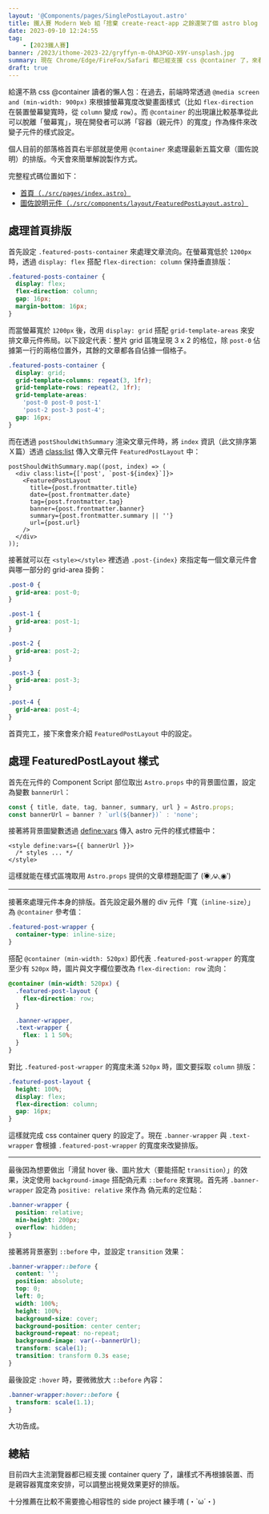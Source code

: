 ```yaml
---
layout: '@Components/pages/SinglePostLayout.astro'
title: 鐵人賽 Modern Web 組「捨棄 create-react-app 之餘還架了個 astro blog 昭告天下」第 22 天
date: 2023-09-10 12:24:55
tag:
	- [2023鐵人賽]
banner: /2023/ithome-2023-22/gryffyn-m-OhA3PGD-X9Y-unsplash.jpg
summary: 現在 Chrome/Edge/FireFox/Safari 都已經支援 css @container 了，來看看如何透過這個技術來處理部落格首頁排版
draft: true
---
```


給還不熟 css @container 讀者的懶人包：在過去，前端時常透過 `@media screen and (min-width: 900px)` 來根據螢幕寬度改變畫面樣式（比如 `flex-direction` 在裝置螢幕變寬時，從 `column` 變成 `row`）。而 `@container` 的出現讓比較基準從此可以脫離「螢幕寬」，現在開發者可以將「容器（親元件）的寬度」作為條件來改變子元件的樣式設定。

個人目前的部落格首頁右半部就是使用 `@container` 來處理最新五篇文章（圖佐說明）的排版。今天會來簡單解說製作方式。

完整程式碼位置如下：

- [首頁（`./src/pages/index.astro`）](https://github.com/tzynwang/tzynwang.github.io/blob/master/src/pages/index.astro)
- [圖佐說明元件（`./src/components/layout/FeaturedPostLayout.astro`）](https://github.com/tzynwang/tzynwang.github.io/blob/master/src/components/layout/FeaturedPostLayout.astro)

## 處理首頁排版

首先設定 `.featured-posts-container` 來處理文章流向。在螢幕寬低於 `1200px` 時，透過 `display: flex` 搭配 `flex-direction: column` 保持垂直排版：

```css
.featured-posts-container {
  display: flex;
  flex-direction: column;
  gap: 16px;
  margin-bottom: 16px;
}
```

而當螢幕寬於 `1200px` 後，改用 `display: grid` 搭配 `grid-template-areas` 來安排文章元件佈局。以下設定代表：整片 grid 區塊呈現 3 x 2 的格位，除 `post-0` 佔據第一行的兩格位置外，其餘的文章都各自佔據一個格子。

```css
.featured-posts-container {
  display: grid;
  grid-template-columns: repeat(3, 1fr);
  grid-template-rows: repeat(2, 1fr);
  grid-template-areas:
    'post-0 post-0 post-1'
    'post-2 post-3 post-4';
  gap: 16px;
}
```

而在透過 `postShouldWithSummary` 渲染文章元件時，將 `index` 資訊（此文排序第Ｘ篇）透過 [class:list](https://docs.astro.build/en/reference/directives-reference/#classlist) 傳入文章元件 `FeaturedPostLayout` 中：

```tsx
postShouldWithSummary.map((post, index) => (
  <div class:list={['post', `post-${index}`]}>
    <FeaturedPostLayout
      title={post.frontmatter.title}
      date={post.frontmatter.date}
      tag={post.frontmatter.tag}
      banner={post.frontmatter.banner}
      summary={post.frontmatter.summary || ''}
      url={post.url}
    />
  </div>
));
```

接著就可以在 `<style></style>` 裡透過 `.post-{index}` 來指定每一個文章元件會與哪一部分的 grid-area 掛鉤：

```css
.post-0 {
  grid-area: post-0;
}

.post-1 {
  grid-area: post-1;
}

.post-2 {
  grid-area: post-2;
}

.post-3 {
  grid-area: post-3;
}

.post-4 {
  grid-area: post-4;
}
```

首頁完工，接下來會來介紹 `FeaturedPostLayout` 中的設定。

## 處理 FeaturedPostLayout 樣式

首先在元件的 Component Script 部位取出 `Astro.props` 中的背景圖位置，設定為變數 `bannerUrl`：

```ts
const { title, date, tag, banner, summary, url } = Astro.props;
const bannerUrl = banner ? `url(${banner})` : 'none';
```

接著將背景圖變數透過 [define:vars](<style scoped define:vars={{ bannerUrl }}>) 傳入 astro 元件的樣式標籤中：

```astro
<style define:vars={{ bannerUrl }}>
  /* styles ... */
</style>
```

這樣就能在樣式區塊取用 `Astro.props` 提供的文章標題配圖了 (́◉◞౪◟◉‵)

---

接著來處理元件本身的排版。首先設定最外層的 div 元件「寬（`inline-size`）」為 `@container` 參考值：

```css
.featured-post-wrapper {
  container-type: inline-size;
}
```

搭配 `@container (min-width: 520px)` 即代表 `.featured-post-wrapper` 的寬度至少有 `520px` 時，圖片與文字欄位要改為 `flex-direction: row` 流向：

```css
@container (min-width: 520px) {
  .featured-post-layout {
    flex-direction: row;
  }

  .banner-wrapper,
  .text-wrapper {
    flex: 1 1 50%;
  }
}
```

對比 `.featured-post-wrapper` 的寬度未滿 `520px` 時，圖文要採取 `column` 排版：

```css
.featured-post-layout {
  height: 100%;
  display: flex;
  flex-direction: column;
  gap: 16px;
}
```

這樣就完成 css container query 的設定了。現在 `.banner-wrapper` 與 `.text-wrapper` 會根據 `.featured-post-wrapper` 的寬度來改變排版。

---

最後因為想要做出「滑鼠 hover 後、圖片放大（要能搭配 `transition`）」的效果，決定使用 `background-image` 搭配偽元素 `::before` 來實現。首先將 `.banner-wrapper` 設定為 `positive: relative` 來作為 偽元素的定位點：

```css
.banner-wrapper {
  position: relative;
  min-height: 200px;
  overflow: hidden;
}
```

接著將背景塞到 `::before` 中，並設定 `transition` 效果：

```css
.banner-wrapper::before {
  content: '';
  position: absolute;
  top: 0;
  left: 0;
  width: 100%;
  height: 100%;
  background-size: cover;
  background-position: center center;
  background-repeat: no-repeat;
  background-image: var(--bannerUrl);
  transform: scale(1);
  transition: transform 0.3s ease;
}
```

最後設定 `:hover` 時，要微微放大 `::before` 內容：

```css
.banner-wrapper:hover::before {
  transform: scale(1.1);
}
```

大功告成。

## 總結

目前四大主流瀏覽器都已經支援 container query 了，讓樣式不再根據裝置、而是親容器寬度來安排，可以調整出視覺效果更好的排版。

十分推薦在比較不需要擔心相容性的 side project 練手唷 (・`ω´・)
